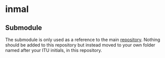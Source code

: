 # inmal

## Submodule

The submodule is only used as a reference to the main [repository](https://github.itu.dk/IML/iml_student2023).
Nothing should be added to this repository but instead moved to your own folder named after your ITU initials, in this repository.

